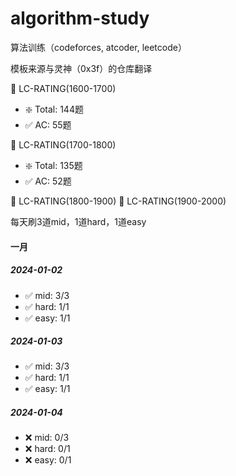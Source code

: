 # algorithm-study
算法训练（codeforces, atcoder, leetcode）

模板来源与灵神（0x3f）的仓库翻译

🤖 LC-RATING(1600-1700)
- ❇️ Total: 144题
- ✅ AC:    55题

🤖 LC-RATING(1700-1800)
- ❇️ Total: 135题
- ✅ AC:    52题

🤖 LC-RATING(1800-1900)
🤖 LC-RATING(1900-2000)

每天刷3道mid，1道hard，1道easy

#### 一月

##### 2024-01-02
- ✅ mid: 3/3
- ✅ hard: 1/1
- ✅ easy: 1/1
##### 2024-01-03
- ✅ mid: 3/3
- ✅ hard: 1/1
- ✅ easy: 1/1
##### 2024-01-04
- ❌ mid: 0/3
- ❌ hard: 0/1
- ❌ easy: 0/1